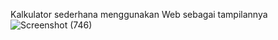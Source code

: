 Kalkulator sederhana menggunakan Web sebagai tampilannya
![Screenshot (746)](https://user-images.githubusercontent.com/81379911/152768310-4992ed15-0c56-4c83-83a0-2e3a0123ff27.png)
